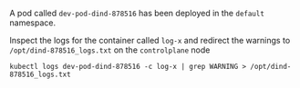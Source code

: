 A pod called `dev-pod-dind-878516` has been deployed in the `default` namespace.

Inspect the logs for the container called `log-x` and redirect the warnings to `/opt/dind-878516_logs.txt` on the `controlplane` node

```shell
kubectl logs dev-pod-dind-878516 -c log-x | grep WARNING > /opt/dind-878516_logs.txt
```
